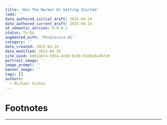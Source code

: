 ```yaml
---
title: 'Win The Market On Getting Started'
lede: ''
date_authored_initial_draft: 2025-04-24
date_authored_current_draft: 2025-04-24
at_semantic_version: 0.0.0.1
status: To-Do
augmented_with: 'Perplexica AI'
category: ''
date_created: 2025-04-24
date_modified: 2025-04-25
site_uuid: bb01a67a-595a-4c0d-bc6b-632be9a497c0
portrait_image: ''
image_prompt: ''
banner_image: ''
tags: []
authors:
  - Michael Staton
---
```





# Footnotes
***
